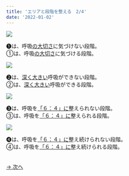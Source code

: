 ```yaml
---
title: 'エリアと段階を整える　2/4'
date: '2022-01-02'
---
```

![](/images/a_01_.jpg)

➊は、呼吸[の大切さ]()に気づけない段階。  
①は、呼吸[の大切さ]()に気づける段階。

![](/images/a_02_.jpg)

➋は、[深く大きい]()呼吸ができない段階。  
②は、[深く大きい]()呼吸ができる段階。

![](/images/a_03_.jpg)

➌は、呼吸を[「６：４」に]()整えられない段階。  
③は、呼吸を[「６：４」に]()整えられる段階。

![](/images/a_04_.jpg)

➍は、呼吸を[「６：４」に]()整え続けられない段階。  
④は、呼吸を[「６：４」に]()整え続けられる段階。

　  
[ → 次へ ](/posts/01-3)
